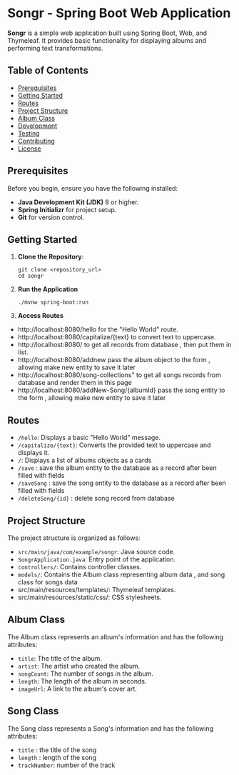 # Songr - Spring Boot Web Application

**Songr** is a simple web application built using Spring Boot, Web, and Thymeleaf. It provides basic functionality for displaying albums and performing text transformations.

## Table of Contents

- [Prerequisites](#prerequisites)
- [Getting Started](#getting-started)
- [Routes](#routes)
- [Project Structure](#project-structure)
- [Album Class](#album-class)
- [Development](#development)
- [Testing](#testing)
- [Contributing](#contributing)
- [License](#license)

## Prerequisites

Before you begin, ensure you have the following installed:

- **Java Development Kit (JDK)** 8 or higher.
- **Spring Initializr** for project setup.
- **Git** for version control.

## Getting Started

1. **Clone the Repository**:
   ```shell
   git clone <repository_url>
   cd songr

2. **Run the Application**
   ```shell
   ./mvnw spring-boot:run

3. **Access Routes**

- http://localhost:8080/hello for the "Hello World" route.
- http://localhost:8080/capitalize/{text} to convert text to uppercase.
- http://localhost:8080/ to get all records from database , then put them in list<AlbumEntity>.
- http://localhost:8080/addnew pass the album object to the form , allowing make new entity to save it later 
- http://localhost:8080/song-collections" to get all songs records from database and render them in this page
- http://localhost:8080/addNew-Song/{albumId} pass the song entity to the form , allowing make new entity to save it later


   
## Routes
- `/hello`: Displays a basic "Hello World" message.
- `/capitalize/{text}`: Converts the provided text to uppercase and displays it.
- `/`: Displays a list of albums objects as a cards
- `/save` : save the album entity to the database as a record after been filled with fields
- `/saveSong` : save the song entity to the database as a record after been filled with fields
- `/deleteSong/{id}` : delete song record from database 

## Project Structure
The project structure is organized as follows:

- `src/main/java/com/example/songr`: Java source code.
- `SongrApplication.java`: Entry point of the application.
- `controllers/`: Contains controller classes.
- `models/`: Contains the Album class representing album data , and song class for songs data
- src/main/resources/templates/: Thymeleaf templates.
- src/main/resources/static/css/: CSS stylesheets.

## Album Class
The Album class represents an album's information and has the following attributes:

- `title`: The title of the album.
- `artist`: The artist who created the album.
- `songCount`: The number of songs in the album.
- `length`: The length of the album in seconds.
- `imageUrl`: A link to the album's cover art.

## Song Class 
The Song class represents a Song's information and has the following attributes:

- `title` : the title of the song 
- `length` : length of the song 
- `trackNumber`: number of the track 

